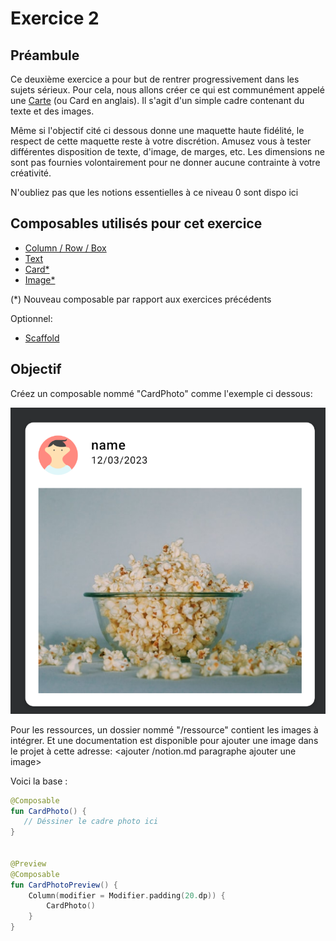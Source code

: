# Exercice 2

## Préambule

Ce deuxième exercice a pour but de rentrer progressivement dans les sujets sérieux. Pour cela, nous allons créer ce qui est communément appelé une [Carte](https://m3.material.io/components/cards/overview) (ou Card en anglais). Il s'agit d'un simple cadre contenant du texte et des images.

Même si l'objectif cité ci dessous donne une maquette haute fidélité, le respect de cette maquette reste à votre discrétion. Amusez vous à tester différentes disposition de texte, d'image, de marges, etc. Les dimensions ne sont pas fournies volontairement pour ne donner aucune contrainte à votre créativité.

N'oubliez pas que les notions essentielles à ce niveau 0 sont dispo ici <mettre lien vers doc>

## Composables utilisés pour cet exercice

* [Column / Row / Box](https://developer.android.com/jetpack/compose/layouts/basics?hl=fr)
* [Text](https://developer.android.com/jetpack/compose/text?hl=fr)
* [Card*](https://www.jetpackcompose.net/jetpack-compose-card)
* [Image*](https://developer.android.com/jetpack/compose/graphics/images/loading?hl=fr)

(*) Nouveau composable par rapport aux exercices précédents

Optionnel:
* [Scaffold](https://developer.android.com/jetpack/compose/layouts/material?hl=fr#scaffold)

## Objectif

Créez un composable nommé "CardPhoto" comme l'exemple ci dessous:

![Objectif exercice](img/feedItem.png)

Pour les ressources, un dossier nommé "/ressource" contient les images à intégrer. Et une documentation est disponible pour ajouter une image dans le projet à cette adresse: <ajouter /notion.md paragraphe ajouter une image>

Voici la base :

```kotlin
@Composable
fun CardPhoto() {
   // Déssiner le cadre photo ici
}


@Preview
@Composable
fun CardPhotoPreview() {
    Column(modifier = Modifier.padding(20.dp)) {
        CardPhoto()
    }
}
```
